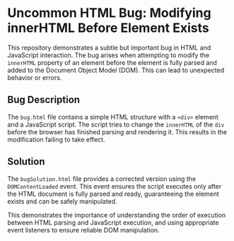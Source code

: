 # Uncommon HTML Bug: Modifying innerHTML Before Element Exists

This repository demonstrates a subtle but important bug in HTML and JavaScript interaction. The bug arises when attempting to modify the `innerHTML` property of an element before the element is fully parsed and added to the Document Object Model (DOM).  This can lead to unexpected behavior or errors.

## Bug Description

The `bug.html` file contains a simple HTML structure with a `<div>` element and a JavaScript script. The script tries to change the `innerHTML` of the `div` before the browser has finished parsing and rendering it. This results in the modification failing to take effect.

## Solution

The `bugSolution.html` file provides a corrected version using the `DOMContentLoaded` event. This event ensures the script executes only after the HTML document is fully parsed and ready, guaranteeing the element exists and can be safely manipulated.

This demonstrates the importance of understanding the order of execution between HTML parsing and JavaScript execution, and using appropriate event listeners to ensure reliable DOM manipulation.